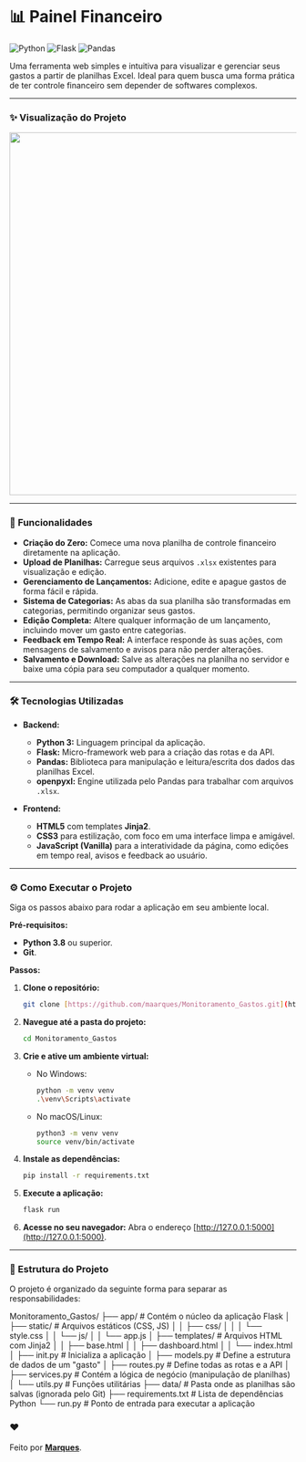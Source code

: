 # 📊 Painel Financeiro

![Python](https://img.shields.io/badge/Python-3.8%2B-blue?style=for-the-badge&logo=python)
![Flask](https://img.shields.io/badge/Flask-2.0-black?style=for-the-badge&logo=flask)
![Pandas](https://img.shields.io/badge/Pandas-1.3-green?style=for-the-badge&logo=pandas)

Uma ferramenta web simples e intuitiva para visualizar e gerenciar seus gastos a partir de planilhas Excel. Ideal para quem busca uma forma prática de ter controle financeiro sem depender de softwares complexos.

---

### ✨ Visualização do Projeto

<p align="center">
  <img width="1363" height="636" alt="Image" src="https://github.com/user-attachments/assets/d5579c0d-4173-4c58-8815-3c25d447b741" />
</p>

---

### 🚀 Funcionalidades

* **Criação do Zero:** Comece uma nova planilha de controle financeiro diretamente na aplicação.
* **Upload de Planilhas:** Carregue seus arquivos `.xlsx` existentes para visualização e edição.
* **Gerenciamento de Lançamentos:** Adicione, edite e apague gastos de forma fácil e rápida.
* **Sistema de Categorias:** As abas da sua planilha são transformadas em categorias, permitindo organizar seus gastos.
* **Edição Completa:** Altere qualquer informação de um lançamento, incluindo mover um gasto entre categorias.
* **Feedback em Tempo Real:** A interface responde às suas ações, com mensagens de salvamento e avisos para não perder alterações.
* **Salvamento e Download:** Salve as alterações na planilha no servidor e baixe uma cópia para seu computador a qualquer momento.

---

### 🛠️ Tecnologias Utilizadas

* **Backend:**
    * **Python 3:** Linguagem principal da aplicação.
    * **Flask:** Micro-framework web para a criação das rotas e da API.
    * **Pandas:** Biblioteca para manipulação e leitura/escrita dos dados das planilhas Excel.
    * **openpyxl:** Engine utilizada pelo Pandas para trabalhar com arquivos `.xlsx`.

* **Frontend:**
    * **HTML5** com templates **Jinja2**.
    * **CSS3** para estilização, com foco em uma interface limpa e amigável.
    * **JavaScript (Vanilla)** para a interatividade da página, como edições em tempo real, avisos e feedback ao usuário.

---

### ⚙️ Como Executar o Projeto

Siga os passos abaixo para rodar a aplicação em seu ambiente local.

**Pré-requisitos:**
* **Python 3.8** ou superior.
* **Git**.

**Passos:**

1.  **Clone o repositório:**
    ```bash
    git clone [https://github.com/maarques/Monitoramento_Gastos.git](https://github.com/maarques/Monitoramento_Gastos.git)
    ```

2.  **Navegue até a pasta do projeto:**
    ```bash
    cd Monitoramento_Gastos
    ```

3.  **Crie e ative um ambiente virtual:**
    * No Windows:
        ```bash
        python -m venv venv
        .\venv\Scripts\activate
        ```
    * No macOS/Linux:
        ```bash
        python3 -m venv venv
        source venv/bin/activate
        ```

4.  **Instale as dependências:**
    ```bash
    pip install -r requirements.txt
    ```

5.  **Execute a aplicação:**
    ```bash
    flask run
    ```

6.  **Acesse no seu navegador:**
    Abra o endereço [http://127.0.0.1:5000](http://127.0.0.1:5000).

---

### 📁 Estrutura do Projeto

O projeto é organizado da seguinte forma para separar as responsabilidades:

Monitoramento_Gastos/
├── app/                  # Contém o núcleo da aplicação Flask
│   ├── static/           # Arquivos estáticos (CSS, JS)
│   │   ├── css/
│   │   │   └── style.css
│   │   └── js/
│   │       └── app.js
│   ├── templates/        # Arquivos HTML com Jinja2
│   │   ├── base.html
│   │   ├── dashboard.html
│   │   └── index.html
│   ├── init.py       # Inicializa a aplicação
│   ├── models.py         # Define a estrutura de dados de um "gasto"
│   ├── routes.py         # Define todas as rotas e a API
│   ├── services.py       # Contém a lógica de negócio (manipulação de planilhas)
│   └── utils.py          # Funções utilitárias
├── data/                 # Pasta onde as planilhas são salvas (ignorada pelo Git)
├── requirements.txt      # Lista de dependências Python
└── run.py                # Ponto de entrada para executar a aplicação

### ❤️
Feito por **[Marques](https://github.com/maarques)**.
